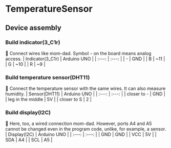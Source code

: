 # TemperatureSensor
## Device assembly
### Build indicator(3_C1r)
📖 Connect wires like mom-dad. Symbol `~` on the board means analog access.
| Indicator(3_C1r) | Arduino UNO |
| :---: | :---: |
| - | GND |
| B | ~11 |
| G | ~10 |
| R | ~9 |

### Build temperature sensor(DHT11)
📖 Connect the temperature sensor with the same wires. It can also measure humidity.
| Sensor(DHT11) | Arduino UNO |
| :---: | :---: |
| closer to - | GND |
| leg in the middle | 5V |
| closer to S | 2 |

### Build display(I2C)
📖 Here, too, a wired connection mom-dad. However, ports A4 and A5 cannot be changed even in the program code, unlike, for example, a sensor.
| Display(I2C) | Arduino UNO |
| :---: | :---: |
| GND | GND |
| VCC | 5V |
| SDA | A4 |
| SCL | A5 |
